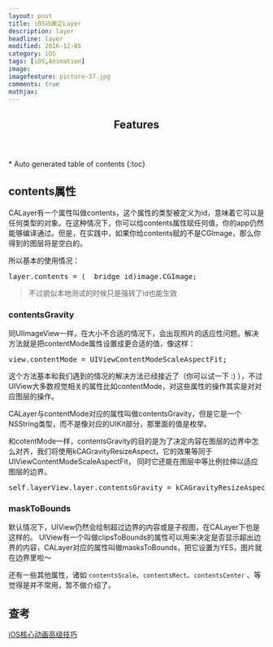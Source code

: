```yaml
---
layout: post
title: iOS动画之Layer
description: layer
headline: layer
modified: 2016-12-05                 
category: iOS
tags: [iOS,Animation]
image: 
imagefeature: picture-37.jpg
comments: true
mathjax:
---
```


<section id="table-of-contents" class="toc">
  <header>
    <h1>Features</h1>
  </header>
<div id="drawer" markdown="1">
*  Auto generated table of contents
{:toc}
</div>
</section><!-- /#table-of-contents -->

## contents属性
CALayer有一个属性叫做contents，这个属性的类型被定义为id，意味着它可以是任何类型的对象。在这种情况下，你可以给contents属性赋任何值，你的app仍然能够编译通过。但是，在实践中，如果你给contents赋的不是CGImage，那么你得到的图层将是空白的。

所以基本的使用情况：

<pre class="sunlight-highlight-objective-c">
layer.contents = (__bridge id)image.CGImage;
</pre>

 > 不过貌似本地测试的时候只是强转了id也能生效
 
### contentsGravity
 
同UIImageView一样，在大小不合适的情况下，会出现照片的适应性问题。解决方法就是把contentMode属性设置成更合适的值，像这样：

<pre class="sunlight-highlight-objective-c">
view.contentMode = UIViewContentModeScaleAspectFit;
</pre>

这个方法基本和我们遇到的情况的解决方法已经接近了（你可以试一下 :) ），不过UIView大多数视觉相关的属性比如contentMode，对这些属性的操作其实是对对应图层的操作。

CALayer与contentMode对应的属性叫做contentsGravity，但是它是一个NSString类型，而不是像对应的UIKit部分，那里面的值是枚举。

和cotentMode一样，contentsGravity的目的是为了决定内容在图层的边界中怎么对齐，我们将使用kCAGravityResizeAspect，它的效果等同于UIViewContentModeScaleAspectFit， 同时它还能在图层中等比例拉伸以适应图层的边界。

<pre class="sunlight-highlight-objective-c">
self.layerView.layer.contentsGravity = kCAGravityResizeAspect;
</pre>

### maskToBounds

默认情况下，UIView仍然会绘制超过边界的内容或是子视图，在CALayer下也是这样的。
UIView有一个叫做clipsToBounds的属性可以用来决定是否显示超出边界的内容，CALayer对应的属性叫做masksToBounds，把它设置为YES，图片就在边界里啦～

还有一些其他属性，诸如 `contentsScale`、`contentsRect`、`contentsCenter` 、等觉得是并不常用，暂不做介绍了。

<!--## CAShapeLayer

## CATextLayer

## CATransformLayer

## CAGradientLayer

## CAReplicatorLayer

## CAScrollLayer

## CATiledLayer

## CAEmitterLayer

## CAEAGLLayer

## AVPlayerLayer-->

## 查考

[iOS核心动画高级技巧](https://zsisme.gitbooks.io/ios-/content/)


